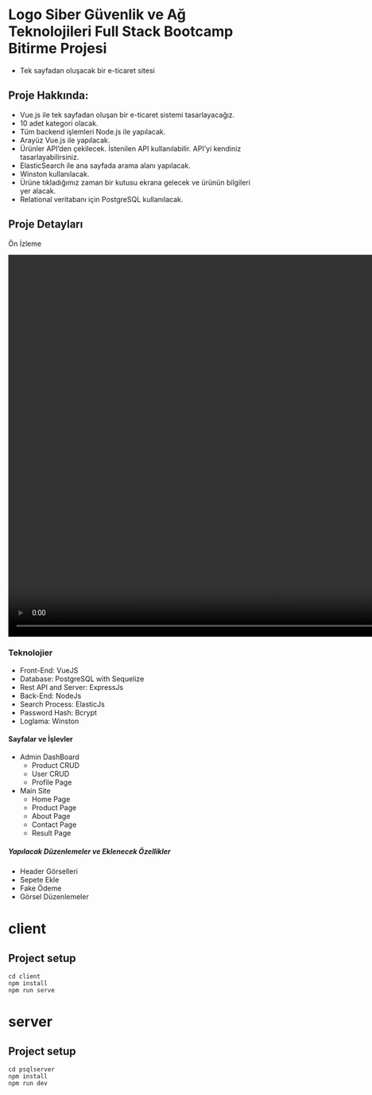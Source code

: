 # Logo Siber Güvenlik ve Ağ Teknolojileri Full Stack Bootcamp Bitirme Projesi

- Tek sayfadan oluşacak bir e-ticaret sitesi

## Proje Hakkında:

- Vue.js ile tek sayfadan oluşan bir e-ticaret sistemi tasarlayacağız.
- 10 adet kategori olacak.
- Tüm backend işlemleri Node.js ile yapılacak.
- Arayüz Vue.js ile yapılacak.
- Ürünler API’den çekilecek. İstenilen API kullanılabilir. API’yi kendiniz tasarlayabilirsiniz.
- ElasticSearch ile ana sayfada arama alanı yapılacak.
- Winston kullanılacak.
- Ürüne tıkladığımız zaman bir kutusu ekrana gelecek ve ürünün bilgileri yer alacak.
- Relational veritabanı için PostgreSQL kullanılacak.

<h2>Proje Detayları</h2>

<p>Ön İzleme</p>
<video width="1024" height="768" controls>
  <source src="../graduation-project-cagatayturkann/client/public/videos/graduation.mp4" type="video/mp4">
  Your browser does not support the video tag.
</video>

<h3>Teknolojier</h3>
<ul>
  <li>Front-End: VueJS</li>
  <li>Database: PostgreSQL with Sequelize</li>
  <li>Rest API and Server: ExpressJs</li>
  <li>Back-End: NodeJs</li>
  <li>Search Process: ElasticJs</li>
  <li>Password Hash: Bcrypt</li>
  <li>Loglama: Winston</li>
</ul>

<h4>Sayfalar ve İşlevler</h4>
<ul>
  <li>Admin DashBoard
    <ul>
      <li>Product CRUD</li>
      <li>User CRUD</li>
      <li>Profile Page</li>
    </ul>
  </li>
  <li>Main Site
    <ul>
      <li>Home Page</li>
      <li>Product Page</li>
      <li>About Page</li>
      <li>Contact Page</li>
      <li>Result Page</li>
    </ul>
  </li>
</ul>

<h5>Yapılacak Düzenlemeler ve Eklenecek Özellikler</h5>
<ul>
  <li>Header Görselleri</li>
  <li>Sepete Ekle</li>
  <li>Fake Ödeme</li>
  <li>Görsel Düzenlemeler</li>
</ul>




# client

## Project setup
```
cd client
npm install
npm run serve
```

# server

## Project setup
```
cd psqlserver
npm install
npm run dev
```
